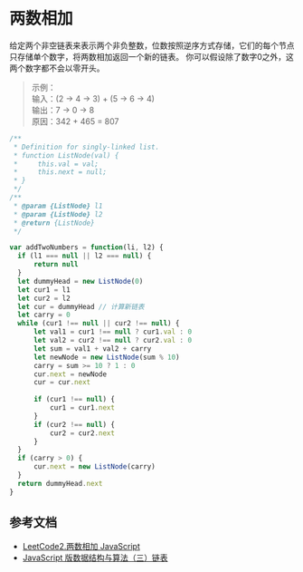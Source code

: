 # 两数相加
给定两个非空链表来表示两个非负整数，位数按照逆序方式存储，它们的每个节点只存储单个数字，将两数相加返回一个新的链表。
你可以假设除了数字0之外，这两个数字都不会以零开头。

>示例：<br>
 输入：(2 -> 4 -> 3) + (5 -> 6 -> 4) <br>
 输出：7 -> 0 -> 8 <br>
 原因：342 + 465 = 807

```js
/**
 * Definition for singly-linked list.
 * function ListNode(val) {
 *     this.val = val;
 *     this.next = null;
 * }
 */
/**
 * @param {ListNode} l1
 * @param {ListNode} l2
 * @return {ListNode}
 */

var addTwoNumbers = function(li, l2) {
  if (l1 === null || l2 === null) {
      return null
  }
  let dummyHead = new ListNode(0)
  let cur1 = l1
  let cur2 = l2
  let cur = dummyHead // 计算新链表
  let carry = 0
  while (cur1 !== null || cur2 !== null) {
      let val1 = cur1 !== null ? cur1.val : 0
      let val2 = cur2 !== null ? cur2.val : 0
      let sum = val1 + val2 + carry
      let newNode = new ListNode(sum % 10)
      carry = sum >= 10 ? 1 : 0
      cur.next = newNode
      cur = cur.next
      
      if (cur1 !== null) {
          cur1 = cur1.next
      }
      if (cur2 !== null) {
          cur2 = cur2.next
      }
  }
  if (carry > 0) {
      cur.next = new ListNode(carry)
  }
  return dummyHead.next
}
```

## 参考文档

* [LeetCode2.两数相加 JavaScript](https://juejin.cn/post/6844903761492574215)
* [JavaScript 版数据结构与算法（三）链表](https://www.liuyiqi.cn/2017/02/15/linked-list/)
